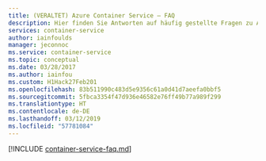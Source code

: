 ```yaml
---
title: (VERALTET) Azure Container Service – FAQ
description: Hier finden Sie Antworten auf häufig gestellte Fragen zu Azure Container Service – einem Dienst zur Vereinfachung der Erstellung, Konfiguration und Verwaltung eines Clusters virtueller Computer für die Ausführung von Docker-Container-Apps.
services: container-service
author: iainfoulds
manager: jeconnoc
ms.service: container-service
ms.topic: conceptual
ms.date: 03/28/2017
ms.author: iainfou
ms.custom: H1Hack27Feb201
ms.openlocfilehash: 83b511990c483d5e9356c61a0d41d7aeefa0bbf5
ms.sourcegitcommit: 5fbca3354f47d936e46582e76ff49b77a989f299
ms.translationtype: HT
ms.contentlocale: de-DE
ms.lasthandoff: 03/12/2019
ms.locfileid: "57781084"
---
```

[!INCLUDE [container-service-faq.md](../../../includes/container-service-faq.md)]
